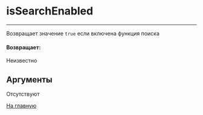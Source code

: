 # isSearchEnabled

---

Возвращает значение `true` если включена функция поиска

#### Возвращает:

Неизвестно

## Аргументы

Отсутствуют



[На главную](./ecmfunctions/)